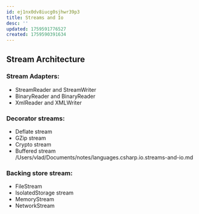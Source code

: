 ```yaml
---
id: ej1nx0dv8iucg0sjhwr39p3
title: Streams and Io
desc: ''
updated: 1759591776527
created: 1759590391634
---
```



## Stream Architecture

### Stream Adapters: 
- StreamReader and StreamWriter
- BinaryReader and BinaryReader
- XmlReader and XMLWriter

### Decorator streams:
- Deflate stream
- GZip stream
- Crypto stream
- Buffered stream
/Users/vlad/Documents/notes/languages.csharp.io.streams-and-io.md
### Backing store stream:
- FileStream
- IsolatedStorage stream
- MemoryStream
- NetworkStream
